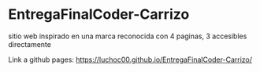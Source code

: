 # EntregaFinalCoder-Carrizo

sitio web inspirado en una marca reconocida con 4 paginas, 3 accesibles directamente

Link a github pages: https://luchoc00.github.io/EntregaFinalCoder-Carrizo/
